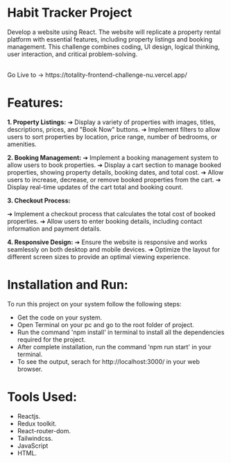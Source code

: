 # Habit Tracker Project
 <p> Develop a website using React. The website will replicate a property rental platform with
essential features, including property listings and booking management. This challenge
combines coding, UI design, logical thinking, user interaction, and critical problem-solving.</p>
  
  <br>
  Go Live to -> https://totality-frontend-challenge-nu.vercel.app/
  <br>

# Features:

  **1. Property Listings:**
➔ Display a variety of properties with images, titles, descriptions, prices, and "Book
Now" buttons.
➔ Implement filters to allow users to sort properties by location, price range,
number of bedrooms, or amenities.


**2. Booking Management:**
➔ Implement a booking management system to allow users to book properties.
➔ Display a cart section to manage booked properties, showing property details,
booking dates, and total cost.
➔ Allow users to increase, decrease, or remove booked properties from the cart.
➔ Display real-time updates of the cart total and booking count.

**3. Checkout Process:**

➔ Implement a checkout process that calculates the total cost of booked
properties.
➔ Allow users to enter booking details, including contact information and payment
details.

**4. Responsive Design:**
➔ Ensure the website is responsive and works seamlessly on both desktop and
mobile devices.
➔ Optimize the layout for different screen sizes to provide an optimal viewing
experience.



# Installation and Run:
  To run this project on your system follow the following steps:
  - Get the code on your system.
  - Open Terminal on your pc and go to the root folder of project.
  - Run the command 'npm install' in terminal to install all the dependencies required for the project.
  - After complete installation, run the command 'npm run start' in your terminal.
  - To see the output, serach for http://localhost:3000/ in your web browser.

# Tools Used:
  - Reactjs.
  - Redux toolkit.
  - React-router-dom.
  - Tailwindcss.
  - JavaScript
  - HTML.


